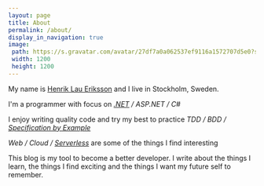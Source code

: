 ```yaml
---
layout: page
title: About
permalink: /about/
display_in_navigation: true
image:
 path: https://s.gravatar.com/avatar/27df7a0a062537ef9116a1572707d5e0?s=1200
 width: 1200
 height: 1200
---
```


My name is [Henrik Lau Eriksson](http://henrik.laueriksson.com) and I live in Stockholm, Sweden.

I'm a programmer with focus on _[.NET](https://www.microsoft.com/net) / ASP.NET / C#_

I enjoy writing quality code and try my best to practice _TDD / BDD / [Specification by Example](https://gojko.net/books/specification-by-example/)_

_Web / Cloud / [Serverless](https://azure.microsoft.com/en-us/overview/serverless-computing/)_ are some of the things I find interesting

This blog is my tool to become a better developer. I write about the things I learn, the things I find exciting and the things I want my future self to remember.
